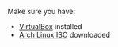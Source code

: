 Make sure you have:

* [VirtualBox](https://www.virtualbox.org/wiki/Downloads) installed
* [Arch Linux ISO](https://www.archlinux.org/download/) downloaded
